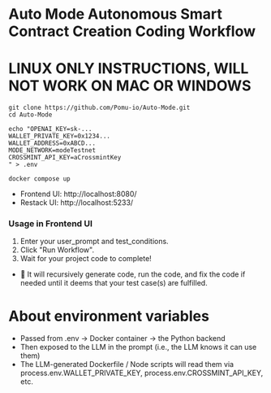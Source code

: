 # Auto Mode Autonomous Smart Contract Creation Coding Workflow
# LINUX ONLY INSTRUCTIONS, WILL NOT WORK ON MAC OR WINDOWS
```
git clone https://github.com/Pomu-io/Auto-Mode.git
cd Auto-Mode
```
```
echo "OPENAI_KEY=sk-...
WALLET_PRIVATE_KEY=0x1234...
WALLET_ADDRESS=0xABCD...
MODE_NETWORK=modeTestnet
CROSSMINT_API_KEY=aCrossmintKey
" > .env
```
```
docker compose up
```
* Frontend UI: http://localhost:8080/
* Restack UI: http://localhost:5233/

### Usage in Frontend UI
1. Enter your user_prompt and test_conditions.
2. Click "Run Workflow".
3. Wait for your project code to complete!
* 🤖 It will recursively generate code, run the code, and fix the code if needed until it deems that your test case(s) are fulfilled.

# About environment variables
* Passed from .env → Docker container → the Python backend
* Then exposed to the LLM in the prompt (i.e., the LLM knows it can use them)
* The LLM-generated Dockerfile / Node scripts will read them via process.env.WALLET_PRIVATE_KEY, process.env.CROSSMINT_API_KEY, etc.
